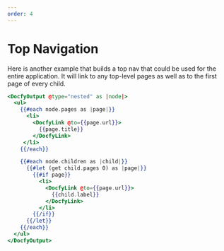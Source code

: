 ```yaml
---
order: 4
---
```


# Top Navigation

Here is another example that builds a top nav that could be used for the entire
application. It will link to any top-level pages as well as to the first page of
every child.


```hbs template
<DocfyOutput @type="nested" as |node|>
  <ul>
    {{#each node.pages as |page|}}
      <li>
        <DocfyLink @to={{page.url}}>
          {{page.title}}
        </DocfyLink>
     </li>
    {{/each}}

    {{#each node.children as |child|}}
      {{#let (get child.pages 0) as |page|}}
        {{#if page}}
          <li>
            <DocfyLink @to={{page.url}}>
              {{child.label}}
            </DocfyLink>
          </li>
        {{/if}}
      {{/let}}
    {{/each}}
  </ul>
</DocfyOutput>
```
